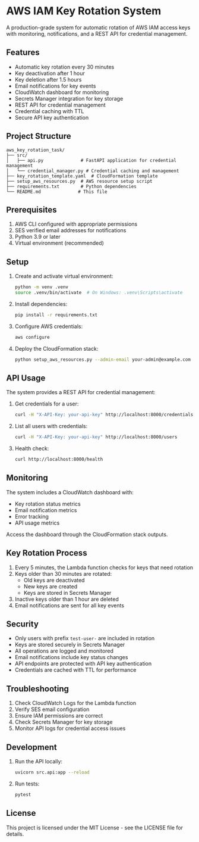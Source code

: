 # AWS IAM Key Rotation System

A production-grade system for automatic rotation of AWS IAM access keys with monitoring, notifications, and a REST API for credential management.

## Features

- Automatic key rotation every 30 minutes
- Key deactivation after 1 hour
- Key deletion after 1.5 hours
- Email notifications for key events
- CloudWatch dashboard for monitoring
- Secrets Manager integration for key storage
- REST API for credential management
- Credential caching with TTL
- Secure API key authentication

## Project Structure

```
aws_key_rotation_task/
├── src/
│   ├── api.py              # FastAPI application for credential management
│   └── credential_manager.py # Credential caching and management
├── key_rotation_template.yaml  # CloudFormation template
├── setup_aws_resources.py  # AWS resource setup script
├── requirements.txt        # Python dependencies
└── README.md              # This file
```

## Prerequisites

1. AWS CLI configured with appropriate permissions
2. SES verified email addresses for notifications
3. Python 3.9 or later
4. Virtual environment (recommended)

## Setup

1. Create and activate virtual environment:
   ```bash
   python -m venv .venv
   source .venv/bin/activate  # On Windows: .venv\Scripts\activate
   ```

2. Install dependencies:
   ```bash
   pip install -r requirements.txt
   ```

3. Configure AWS credentials:
   ```bash
   aws configure
   ```

4. Deploy the CloudFormation stack:
   ```bash
   python setup_aws_resources.py --admin-email your-admin@example.com --sender-email your-sender@example.com
   ```

## API Usage

The system provides a REST API for credential management:

1. Get credentials for a user:
   ```bash
   curl -H "X-API-Key: your-api-key" http://localhost:8000/credentials/username
   ```

2. List all users with credentials:
   ```bash
   curl -H "X-API-Key: your-api-key" http://localhost:8000/users
   ```

3. Health check:
   ```bash
   curl http://localhost:8000/health
   ```

## Monitoring

The system includes a CloudWatch dashboard with:
- Key rotation status metrics
- Email notification metrics
- Error tracking
- API usage metrics

Access the dashboard through the CloudFormation stack outputs.

## Key Rotation Process

1. Every 5 minutes, the Lambda function checks for keys that need rotation
2. Keys older than 30 minutes are rotated:
   - Old keys are deactivated
   - New keys are created
   - Keys are stored in Secrets Manager
3. Inactive keys older than 1 hour are deleted
4. Email notifications are sent for all key events

## Security

- Only users with prefix `test-user-` are included in rotation
- Keys are stored securely in Secrets Manager
- All operations are logged and monitored
- Email notifications include key status changes
- API endpoints are protected with API key authentication
- Credentials are cached with TTL for performance

## Troubleshooting

1. Check CloudWatch Logs for the Lambda function
2. Verify SES email configuration
3. Ensure IAM permissions are correct
4. Check Secrets Manager for key storage
5. Monitor API logs for credential access issues

## Development

1. Run the API locally:
   ```bash
   uvicorn src.api:app --reload
   ```

2. Run tests:
   ```bash
   pytest
   ```

## License

This project is licensed under the MIT License - see the LICENSE file for details. 
